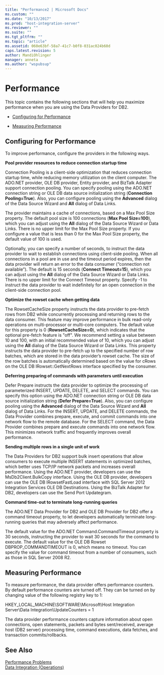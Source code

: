 ```yaml
---
title: "Performance2 | Microsoft Docs"
ms.custom: ""
ms.date: "10/13/2017"
ms.prod: "host-integration-server"
ms.reviewer: ""
ms.suite: ""
ms.tgt_pltfrm: ""
ms.topic: "article"
ms.assetid: 060e63bf-58a7-41c7-b0f8-031ac024b60d
caps.latest.revision: 5
author: MandiOhlinger
manager: anneta
ms.author: "wspubsup"
---
```

# Performance
This topic contains the following sections that will help you maximize performance when you are using the Data Providers for DB2.  
  
-   [Configuring for Performance](../core/performance.md#conf)  
  
-   [Measuring Performance](../core/performance.md#meas)  
  
##  <a name="conf"></a> Configuring for Performance  
 To improve performance, configure the providers in the following ways.  
  
 **Pool provider resources to reduce connection startup time**  
  
 Connection Pooling is a client-side optimization that reduces connection startup time, while reducing memory utilization on the client computer. The ADO.NET provider, OLE DB provider, Entity provider, and BizTalk Adapter support connection pooling. You can specify pooling using the ADO.NET connection string or OLE DB data source initialization string (**Connection Pooling=True**). Also, you can configure pooling using the **Advanced** dialog of the Data Source Wizard and **All** dialog of Data Links.  
  
 The provider maintains a cache of connections, based on a Max Pool Size property. The default pool size is 100 connections (**Max Pool Size=100**), which you can adjust using the **All** dialog of the Data Source Wizard or Data Links. There is no upper limit for the Max Pool Size property. If you configure a value that is less than 0 for the Max Pool Size property, the default value of 100 is used.  
  
 Optionally, you can specify a number of seconds, to instruct the data provider to wait to establish connections using client-side pooling. When all connections in a pool are in use and the timeout period expires, then the data provider will return an error to the data consumer (“connection not available”). The default is 15 seconds (**Connect Timeout=15**), which you can adjust using the **All** dialog of the Data Source Wizard or Data Links. There is no upper limit for the Connect Timeout property. Specify -1 to instruct the data provider to wait indefinitely for an open connection in the client-side connection pool.  
  
 **Optimize the rowset cache when getting data**  
  
 The RowsetCacheSize property instructs the data provider to pre-fetch rows from DB2 while concurrently processing and returning rows to the data consumer. This feature may improve performance in bulk read-only operations on multi-processor or multi-core computers. The default value for this property is 0 (**RowsetCacheSize=0**), which indicates that the optional pre-fetch feature is "off". We recommend setting a value between 10 and 100, with an initial recommended value of 10, which you can adjust using the **All** dialog of the Data Source Wizard or Data Links. This property instructs the data provider to pre-fetch up to the specified number of row batches, which are stored in the data provider’s rowset cache. The size of the row batches is automatically determined based on the value for cRows on the OLE DB IRowset::GetNextRows interface specified by the consumer.  
  
 **Deferring preparing of commands with parameters until execution**  
  
 Defer Prepare instructs the data provider to optimize the processing of parameterized INSERT, UPDATE, DELETE, and SELECT commands. You can specify this option using the ADO.NET connection string or OLE DB data source initialization string (**Defer Prepare=True**). Also, you can configure pooling using the **Advanced** dialog of the Data Source Wizard and **All** dialog of Data Links. For the INSERT, UPDATE, and DELETE commands, the Data Provider combines prepare, execute, and commit commands into one network flow to the remote database. For the SELECT command, the Data Provider combines prepare and execute commands into one network flow. This minimizes network traffic and frequently improves overall performance.  
  
 **Sending multiple rows in a single unit of work**  
  
 The Data Providers for DB2 support bulk insert operations that allow consumers to execute multiple INSERT statements in optimized batches, which better uses TCP/IP network packets and increases overall performance. Using the ADO.NET provider, developers can use the MsDb2Client.BulkCopy interface. Using the OLE DB provider, developers can use the OLE DB IRowsetFastLoad interface with SQL Server 2012 Integration Services OLE DB Destinations. Using the BizTalk Adapter for DB2, developers can use the Send Port Updategram.  
  
 **Command time-out to terminate long-running queries**  
  
 The ADO.NET Data Provider for DB2 and OLE DB Provider for DB2 offer a command timeout property, to let developers automatically terminate long-running queries that may adversely affect performance.  
  
 The default value for the ADO.NET Command.CommandTimeout property is 30 seconds, instructing the provider to wait 30 seconds for the command to execute. The default value for the OLE DB Rowset DBPROP_COMMANDTIMEOUT is 0, which means no timeout. You can specify the value for command timeout from a number of consumers, such as those in SQL Server 2008 R2.  
  
##  <a name="meas"></a> Measuring Performance  
 To measure performance, the data provider offers performance counters. By default performance counters are turned off. They can be turned on by changing value of the following registry key to 1:  
  
 HKEY_LOCAL_MACHINE\SOFTWARE\Microsoft\Host Integration Server\Data Integration\UpdateCounters = 1  
  
 The data provider performance counters capture information about open connections, open statements, packets and bytes sent/received, average host (DB2 server) processing time, command executions, data fetches, and transaction commits/rollbacks.  
  
## See Also  
 [Performance Problems](../core/performance-problems.md)   
 [Data Integration (Operations)](../core/data-integration-operations.md)